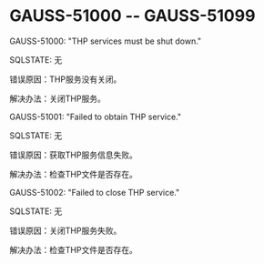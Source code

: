 # GAUSS-51000 -- GAUSS-51099

GAUSS-51000: "THP services must be shut down."

SQLSTATE: 无

错误原因：THP服务没有关闭。

解决办法：关闭THP服务。

GAUSS-51001: "Failed to obtain THP service."

SQLSTATE: 无

错误原因：获取THP服务信息失败。

解决办法：检查THP文件是否存在。

GAUSS-51002: "Failed to close THP service."

SQLSTATE: 无

错误原因：关闭THP服务失败。

解决办法：检查THP文件是否存在。


